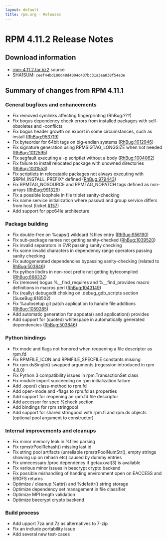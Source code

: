 ```yaml
---
layout: default
title: rpm.org - Releases
---
```


# RPM 4.11.2 Release Notes



## Download information

 * [rpm-4.11.2.tar.bz2](http://ftp.rpm.org/releases/rpm-4.11.x/rpm-4.11.2.tar.bz2) source
 * SHA1SUM: `ceef44bd180d48d4004c437bc31a3ea038f54e3e`

## Summary of changes from RPM 4.11.1

### General bugfixes and enhancements

 * Fix removed symlinks affecting fingerprinting (RhBug:???)
 * Fix bogus dependency check errors from installed packages with self-obsoletes and -conflicts
 * Fix bogus header growth on export in some circumstances, such as install ([RhBug:953719](https://bugzilla.redhat.com/show_bug.cgi?id=953719))
 * Fix byteorder for 64bit tags on big-endian systems ([RhBug:1012946](https://bugzilla.redhat.com/show_bug.cgi?id=1012946))
 * Fix signature generation using RPMSIGTAG_LONGSIZE when not needed ([RhBug:1012595](https://bugzilla.redhat.com/show_bug.cgi?id=1012595))
 * Fix segfault executing a -p <lua> scriptlet without a body ([RhBug:1004062](https://bugzilla.redhat.com/show_bug.cgi?id=1004062))
 * Fix failure to install relocated package with unowned directories ([RhBug:1001553](https://bugzilla.redhat.com/show_bug.cgi?id=1001553))
 * Fix scriptlets in relocatable packages not always executing with $RPM_INSTALL_PREFIX* defined ([RhBug:979443](https://bugzilla.redhat.com/show_bug.cgi?id=979443))
 * Fix RPMTAG_NOSOURCE and RPMTAG_NOPATCH tags defined as non-arrays ([RhBug:991329](https://bugzilla.redhat.com/show_bug.cgi?id=991329))
 * Fix a possible loophole in file triplet sanity-checking
 * Fix name service initialization where passwd and group service differs from host (ticket [#157](https://rpm.org/ticket/157))
 * Add support for ppc64le architecture

### Package building

 * Fix double-free on %caps() wildcard %files entry ([RhBug:956190](https://bugzilla.redhat.com/show_bug.cgi?id=956190))
 * Fix sub-package names not getting sanity-checked ([RhBug:1039520](https://bugzilla.redhat.com/show_bug.cgi?id=1039520))
 * Fix invalid separators in EVR passing sanity checking
 * Fix some invalid characters in dependency range operators passing sanity checking
 * Fix autogenerated dependencies bypassing sanity-checking (related to [RhBug:503846](https://bugzilla.redhat.com/show_bug.cgi?id=503846))
 * Fix python libdirs in non-root prefix not getting bytecompiled ([RhBug:868332](https://bugzilla.redhat.com/show_bug.cgi?id=868332))
 * Fix (remove) bogus %__find_requires and %__find_provides macro definitions in macros.perl ([RhBug:1043149](https://bugzilla.redhat.com/show_bug.cgi?id=1043149))
 * Fix (really) debugedit choking on .debug_gdb_scripts section (SuseBug:818502)
 * Fix %autosetup git patch application to handle file additions ([RhBug:1059285](https://bugzilla.redhat.com/show_bug.cgi?id=1059285))
 * Add automatic generation for appdata() and application() provides
 * Add support for (quoted) whitespace in automatically generated dependencies ([RhBug:503846](https://bugzilla.redhat.com/show_bug.cgi?id=503846))

### Python bindings

 * Fix mode and flags not honored when reopening a file descriptor as rpm.fd
 * Fix RPMFILE_ICON and RPMFILE_SPECFILE constants missing
 * Fix rpm.dsSingle() swapped arguments (regession introduced in rpm 4.8.0)
 * Fix Python 3 compatibility issues in rpm.TransactionSet class
 * Fix module import succeeding on rpm initialization failure
 * Add .open() class-method to rpm.fd
 * Add open-mode and -flags to rpm.fd as properties
 * Add support for reopening an rpm.fd file descriptor
 * Add accessor for spec %check section
 * Add bindings for rpm stringpool
 * Add support for shared stringpool with rpm.fi and rpm.ds objects (optional pool argument to constructor)

### Internal improvements and cleanups

 * Fix minor memory leak in %files parsing
 * Fix rpmstrPoolRehash() missing last id
 * Fix string pool artifacts (unreliable rpmstrPoolNumStr(), empty strings showing up on rehash etc) caused by dummy entries
 * Fix unnecessary /proc dependency if getauxval(3) is available
 * Fix various minor issues in beecrypt crypto backend
 * Fix possible mishandling of handing environment open on EACCESS and EROFS returns
 * Optimize / cleanup %attr() and %defattr() string storage
 * Optimize dependency set management in file classifier
 * Optimize MPI length validation
 * Optimize beecrypt crypto backend


### Build process

 * Add upport 7za and 7z as alternatives to 7-zip
 * Fix an include portability issue
 * Add several new test-cases
